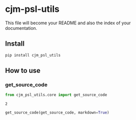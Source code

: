 cjm-psl-utils
================

<!-- WARNING: THIS FILE WAS AUTOGENERATED! DO NOT EDIT! -->

This file will become your README and also the index of your
documentation.

## Install

``` sh
pip install cjm_psl_utils
```

## How to use

### get_source_code

``` python
from cjm_psl_utils.core import get_source_code
```

    2

``` python
get_source_code(get_source_code, markdown=True)
```
